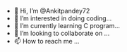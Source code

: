 - 👋 Hi, I’m @Ankitpandey72
- 👀 I’m interested in doing coding...
- 🌱 I’m currently learning C program...
- 💞️ I’m looking to collaborate on ...
- 📫 How to reach me ...

<!---
Ankitpandey72/Ankitpandey72 is a ✨ special ✨ repository because its `README.md` (this file) appears on your GitHub profile.
You can click the Preview link to take a look at your changes.
--->
